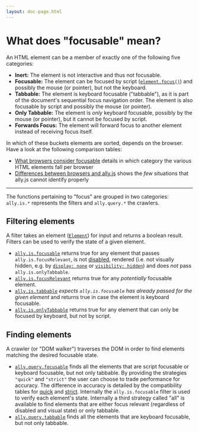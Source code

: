 ```yaml
---
layout: doc-page.html
---
```


# What does "focusable" mean?

An HTML element can be a member of exactly one of the following five categories:

* **Inert:** The element is not interactive and thus not focusable.
* **Focusable:** The element can be focused by script ([`element.focus()`](https://developer.mozilla.org/en-US/docs/Web/API/HTMLElement/focus)) and possibly the mouse (or pointer), but not the keyboard.
* **Tabbable:** The element is keyboard focusable ("tabbable"), as it is part of the document's sequential focus navigation order. The element is also focusable by script and possibly the mouse (or pointer).
* **Only Tabbable:** The element is *only* keyboard focusable, possibly by the mouse (or pointer), but it cannot be focused by script.
* **Forwards Focus:** The element will forward focus to another element instead of receiving focus itself.

In which of these buckets elements are sorted, depends on the browser. Have a look at the following comparison tables:

* [What browsers consider focusable](./data-tables/focusable.md) details in which category the various HTML elements fall per browser
* [Differences between browsers and ally.js](./data-tables/focusable.is.md) shows the *few* situations that ally.js cannot identify properly


---

The functions pertaining to "focus" are grouped in two categories: `ally.is.*` represents the filters and `ally.query.*` the crawlers.


## Filtering elements

A filter takes an element ([`Element`](https://developer.mozilla.org/en-US/docs/Web/API/Element)) for input and returns a boolean result. Filters can be used to verify the state of a given element.

* [`ally.is.focusable`](./api/is/focusable.md) returns true for any element that passes `ally.is.focusRelevant`, is not [disabled](https://developer.mozilla.org/en-US/docs/Mozilla/Tech/XUL/Attribute/disabled), rendered (i.e. not visually hidden, e.g. by [`display: none`](https://developer.mozilla.org/en-US/docs/Web/CSS/display) or [`visibility: hidden`](https://developer.mozilla.org/en-US/docs/Web/CSS/visibility)) and does *not* pass `ally.is.onlyTabbable`.
* [`ally.is.focusRelevant`](./api/is/focus-relevant.md) returns true for any *potentially* focusable element.
* [`ally.is.tabbable`](./api/is/tabbable.md) *expects `ally.is.focusable` has already passed for the given element* and returns true in case the element is keyboard focusable.
* [`ally.is.onlyTabbable`](./api/is/only-tabbable.md) returns true for any element that can only be focused by keyboard, but not by script.


## Finding elements

A crawler (or "DOM walker") traverses the DOM in order to find elements matching the desired focusable state.

* [`ally.query.focusable`](./api/query/focusable.md) finds all the elements that are script focusable or keyboard focusable, but not only tabbable. By providing the strategies `"quick"` and `"strict"` the user can choose to trade performance for accuracy. The difference in accuracy is detailed by the compatibility tables for [quick](./data-tables/focusable.quick.md) and [strict](./data-tables/focusable.strict.md). Internally the `ally.is.focusable` filter is used to verify each element's state. Internally a third strategy called "all" is available to find elements that are either focus relevant (regardless of disabled and visual state) or only tabbable.
* [`ally.query.tabbable`](./api/query/tabbable.md) finds all the elements that are keyboard focusable, but not only tabbable.

